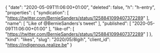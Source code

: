 {
  "date": "2020-05-09T11:06:00+01:00",
  "deleted": false,
  "h": "h-entry",
  "properties": {
    "syndication": [
      "https://twitter.com/BernieSanders/status/1258841099407372289"
    ],
    "name": [
      "Like of @BernieSanders's tweet"
    ],
    "published": [
      "2020-05-09T11:06:00+01:00"
    ],
    "like-of": [
      "https://twitter.com/BernieSanders/status/1258841099407372289"
    ]
  },
  "kind": "likes",
  "slug": "2020/05/8lgih",
  "client_id": "https://indigenous.realize.be"
}
